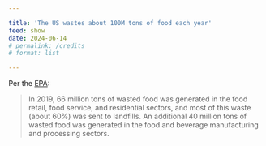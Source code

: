 ```yaml
---

title: 'The US wastes about 100M tons of food each year'
feed: show
date: 2024-06-14
# permalink: /credits
# format: list

---
```


Per the [EPA](https://www.epa.gov/facts-and-figures-about-materials-waste-and-recycling/food-material-specific-data):

> In 2019, 66 million tons of wasted food was generated in the food retail, food service, and residential sectors, and most of this waste (about 60%) was sent to landfills. An additional 40 million tons of wasted food was generated in the food and beverage manufacturing and processing sectors.